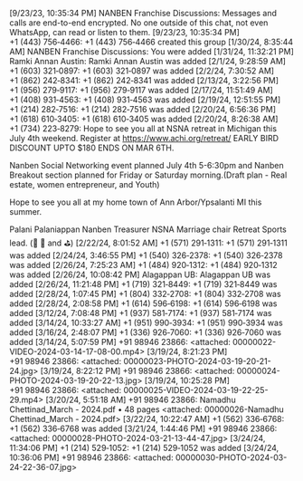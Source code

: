 [9/23/23, 10:35:34 PM] NANBEN Franchise Discussions: ‎Messages and calls are end-to-end encrypted. No one outside of this chat, not even WhatsApp, can read or listen to them.
[9/23/23, 10:35:34 PM] ‪+1 (443) 756‑4466‬: ‎‪+1 (443) 756‑4466‬ created this group
[1/30/24, 8:35:44 AM] NANBEN Franchise Discussions: ‎You were added
[1/31/24, 11:32:21 PM] Ramki Annan Austin: ‎Ramki Annan Austin was added
[2/1/24, 9:28:59 AM] ‪+1 (603) 321‑0897‬: ‎‪+1 (603) 321‑0897‬ was added
[2/2/24, 7:30:52 AM] ‪+1 (862) 242‑8341‬: ‎‪+1 (862) 242‑8341‬ was added
[2/13/24, 3:22:56 PM] ‪+1 (956) 279‑9117‬: ‎‪+1 (956) 279‑9117‬ was added
[2/17/24, 11:51:49 AM] ‪+1 (408) 931‑4563‬: ‎‪+1 (408) 931‑4563‬ was added
[2/19/24, 12:51:55 PM] ‪+1 (214) 282‑7516‬: ‎‪+1 (214) 282‑7516‬ was added
[2/20/24, 6:56:36 PM] ‪+1 (618) 610‑3405‬: ‎‪+1 (618) 610‑3405‬ was added
[2/20/24, 8:26:38 AM] ‪+1 (734) 223‑8279‬: Hope to see you all at NSNA retreat in Michigan this July 4th weekend. Register at 
https://www.achi.org/retreat/ 
EARLY BIRD DISCOUNT
UPTO $180 ENDS ON MAR 6TH. 

Nanben Social Networking event planned July 4th 5-6:30pm and Nanben Breakout section planned for Friday or Saturday morning.(Draft plan - Real estate, women entrepreneur, and Youth)

Hope to see you all at my home town of Ann Arbor/Ypsalanti MI this summer. 

Palani Palaniappan
Nanben Treasurer
NSNA Marriage chair
Retreat Sports lead. (🏏  🏐 and ⛳️)
[2/22/24, 8:01:52 AM] ‪+1 (571) 291‑1311‬: ‎‪+1 (571) 291‑1311‬ was added
[2/24/24, 3:46:55 PM] ‪+1 (540) 326‑2378‬: ‎‪+1 (540) 326‑2378‬ was added
[2/26/24, 7:25:23 AM] ‪+1 (484) 920‑1312‬: ‎‪+1 (484) 920‑1312‬ was added
[2/26/24, 10:08:42 PM] Alagappan UB: ‎Alagappan UB was added
[2/26/24, 11:21:48 PM] ‪+1 (719) 321‑8449‬: ‎‪+1 (719) 321‑8449‬ was added
[2/28/24, 1:07:45 PM] ‪+1 (804) 332‑2708‬: ‎‪+1 (804) 332‑2708‬ was added
[2/28/24, 2:08:58 PM] ‪+1 (614) 596‑6198‬: ‎‪+1 (614) 596‑6198‬ was added
[3/12/24, 7:08:48 PM] ‪+1 (937) 581‑7174‬: ‎‪+1 (937) 581‑7174‬ was added
[3/14/24, 10:33:27 AM] ‪+1 (951) 990‑3934‬: ‎‪+1 (951) 990‑3934‬ was added
[3/16/24, 2:48:07 PM] ‪+1 (336) 926‑7060‬: ‎‪+1 (336) 926‑7060‬ was added
‎[3/14/24, 5:07:59 PM] ‪+91 98946 23866‬: ‎<attached: 00000022-VIDEO-2024-03-14-17-08-00.mp4>
‎[3/19/24, 8:21:23 PM] ‪+91 98946 23866‬: ‎<attached: 00000023-PHOTO-2024-03-19-20-21-24.jpg>
‎[3/19/24, 8:22:12 PM] ‪+91 98946 23866‬: ‎<attached: 00000024-PHOTO-2024-03-19-20-22-13.jpg>
‎[3/19/24, 10:25:28 PM] ‪+91 98946 23866‬: ‎<attached: 00000025-VIDEO-2024-03-19-22-25-29.mp4>
‎[3/20/24, 5:51:18 AM] ‪+91 98946 23866‬: Namadhu Chettinad_March - 2024.pdf • ‎48 pages ‎<attached: 00000026-Namadhu Chettinad_March - 2024.pdf>
[3/22/24, 10:22:47 AM] ‪+1 (562) 336‑6768‬: ‎‪+1 (562) 336‑6768‬ was added
‎[3/21/24, 1:44:46 PM] ‪+91 98946 23866‬: ‎<attached: 00000028-PHOTO-2024-03-21-13-44-47.jpg>
[3/24/24, 11:34:06 PM] ‪+1 (214) 529‑1052‬: ‎‪+1 (214) 529‑1052‬ was added
‎[3/24/24, 10:36:06 PM] ‪+91 98946 23866‬: ‎<attached: 00000030-PHOTO-2024-03-24-22-36-07.jpg>
